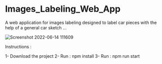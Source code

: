 # Images_Labeling_Web_App
A web application for images labeling designed to label car pieces with the help of a general car sketch ...

![Screenshot 2022-06-14 111609](https://user-images.githubusercontent.com/48627888/174069497-df64fcad-d893-43d4-b855-2102e9271983.png)

Instructions :

1- Download the project
2- Run : npm install
3- Run : npm run start
